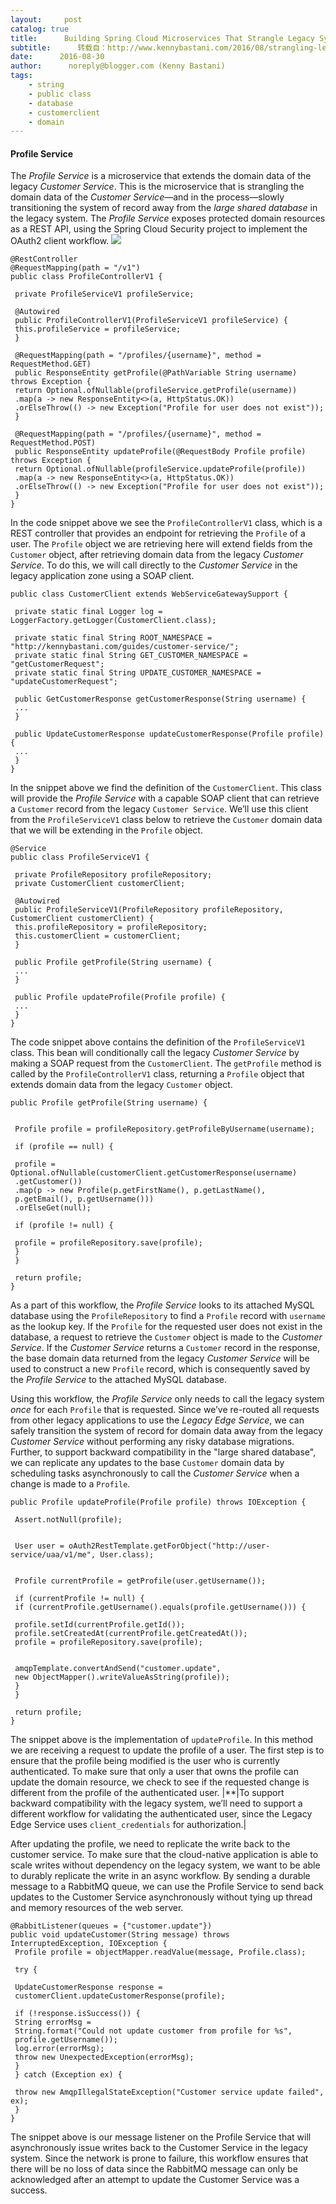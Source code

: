 ```yaml
---
layout:     post
catalog: true
title:      Building Spring Cloud Microservices That Strangle Legacy Systems
subtitle:      转载自：http://www.kennybastani.com/2016/08/strangling-legacy-microservices-spring-cloud.html
date:      2016-08-30
author:      noreply@blogger.com (Kenny Bastani)
tags:
    - string
    - public class
    - database
    - customerclient
    - domain
---
```


#### Profile Service

The *Profile Service* is a microservice that extends the domain data of the legacy *Customer Service*. This is the microservice that is strangling the domain data of the *Customer Service*—and in the process—slowly transitioning the system of record away from the *large shared database* in the legacy system. The *Profile Service* exposes protected domain resources as a REST API, using the Spring Cloud Security project to implement the OAuth2 client workflow.
![](http://i.imgur.com/6A9vwLr.png)


```
@RestController
@RequestMapping(path = "/v1")
public class ProfileControllerV1 {

 private ProfileServiceV1 profileService;

 @Autowired
 public ProfileControllerV1(ProfileServiceV1 profileService) {
 this.profileService = profileService;
 }

 @RequestMapping(path = "/profiles/{username}", method = RequestMethod.GET)
 public ResponseEntity getProfile(@PathVariable String username) throws Exception {
 return Optional.ofNullable(profileService.getProfile(username))
 .map(a -> new ResponseEntity<>(a, HttpStatus.OK))
 .orElseThrow(() -> new Exception("Profile for user does not exist"));
 }

 @RequestMapping(path = "/profiles/{username}", method = RequestMethod.POST)
 public ResponseEntity updateProfile(@RequestBody Profile profile) throws Exception {
 return Optional.ofNullable(profileService.updateProfile(profile))
 .map(a -> new ResponseEntity<>(a, HttpStatus.OK))
 .orElseThrow(() -> new Exception("Profile for user does not exist"));
 }
}
```

In the code snippet above we see the `ProfileControllerV1` class, which is a REST controller that provides an endpoint for retrieving the `Profile` of a user. The `Profile` object we are retrieving here will extend fields from the `Customer` object, after retrieving domain data from the legacy *Customer Service*. To do this, we will call directly to the *Customer Service* in the legacy application zone using a SOAP client.

```
public class CustomerClient extends WebServiceGatewaySupport {

 private static final Logger log = LoggerFactory.getLogger(CustomerClient.class);

 private static final String ROOT_NAMESPACE = "http://kennybastani.com/guides/customer-service/";
 private static final String GET_CUSTOMER_NAMESPACE = "getCustomerRequest";
 private static final String UPDATE_CUSTOMER_NAMESPACE = "updateCustomerRequest";

 public GetCustomerResponse getCustomerResponse(String username) {
 ...
 }

 public UpdateCustomerResponse updateCustomerResponse(Profile profile) {
 ...
 }
}
```

In the snippet above we find the definition of the `CustomerClient`. This class will provide the *Profile Service* with a capable SOAP client that can retrieve a `Customer` record from the legacy `Customer Service`. We’ll use this client from the `ProfileServiceV1` class below to retrieve the `Customer` domain data that we will be extending in the `Profile` object.

```
@Service
public class ProfileServiceV1 {

 private ProfileRepository profileRepository;
 private CustomerClient customerClient;

 @Autowired
 public ProfileServiceV1(ProfileRepository profileRepository, CustomerClient customerClient) {
 this.profileRepository = profileRepository;
 this.customerClient = customerClient;
 }

 public Profile getProfile(String username) {
 ...
 }

 public Profile updateProfile(Profile profile) {
 ...
 }
}
```

The code snippet above contains the definition of the `ProfileServiceV1` class. This bean will conditionally call the legacy *Customer Service* by making a SOAP request from the `CustomerClient`. The `getProfile` method is called by the `ProfileControllerV1` class, returning a `Profile` object that extends domain data from the legacy `Customer` object.

```
public Profile getProfile(String username) {

 
 Profile profile = profileRepository.getProfileByUsername(username);

 if (profile == null) {
 
 profile = Optional.ofNullable(customerClient.getCustomerResponse(username)
 .getCustomer())
 .map(p -> new Profile(p.getFirstName(), p.getLastName(),
 p.getEmail(), p.getUsername()))
 .orElseGet(null);

 if (profile != null) {
 
 profile = profileRepository.save(profile);
 }
 }

 return profile;
}
```

As a part of this workflow, the *Profile Service* looks to its attached MySQL database using the `ProfileRepository` to find a `Profile` record with `username` as the lookup key. If the `Profile` for the requested user does not exist in the database, a request to retrieve the `Customer` object is made to the *Customer Service*. If the *Customer Service* returns a `Customer` record in the response, the base domain data returned from the legacy *Customer Service* will be used to construct a new `Profile` record, which is consequently saved by the *Profile Service* to the attached MySQL database.

Using this workflow, the *Profile Service* only needs to call the legacy system *once* for each `Profile` that is requested. Since we’ve re-routed all requests from other legacy applications to use the *Legacy Edge Service*, we can safely transition the system of record for domain data away from the legacy *Customer Service* without performing any risky database migrations. Further, to support backward compatibility in the "large shared database", we can replicate any updates to the base `Customer` domain data by scheduling tasks asynchronously to call the *Customer Service* when a change is made to a `Profile`.

```
public Profile updateProfile(Profile profile) throws IOException {

 Assert.notNull(profile);

 
 User user = oAuth2RestTemplate.getForObject("http://user-service/uaa/v1/me", User.class);

 
 Profile currentProfile = getProfile(user.getUsername());

 if (currentProfile != null) {
 if (currentProfile.getUsername().equals(profile.getUsername())) {
 
 profile.setId(currentProfile.getId());
 profile.setCreatedAt(currentProfile.getCreatedAt());
 profile = profileRepository.save(profile);

 
 amqpTemplate.convertAndSend("customer.update",
 new ObjectMapper().writeValueAsString(profile));
 }
 }

 return profile;
}
```

The snippet above is the implementation of `updateProfile`. In this method we are receiving a request to update the profile of a user. The first step is to ensure that the profile being modified is the user who is currently authenticated. To make sure that only a user that owns the profile can update the domain resource, we check to see if the requested change is different from the profile of the authenticated user.
|**|To support backward compatibility with the legacy system, we’ll need to support a different workflow for validating the authenticated user, since the Legacy Edge Service uses `client_credentials` for authorization.|

After updating the profile, we need to replicate the write back to the customer service. To make sure that the cloud-native application is able to scale writes without dependency on the legacy system, we want to be able to durably replicate the write in an async workflow. By sending a durable message to a RabbitMQ queue, we can use the Profile Service to send back updates to the Customer Service asynchronously without tying up thread and memory resources of the web server.

```
@RabbitListener(queues = {"customer.update"})
public void updateCustomer(String message) throws InterruptedException, IOException {
 Profile profile = objectMapper.readValue(message, Profile.class);

 try {
 
 UpdateCustomerResponse response =
 customerClient.updateCustomerResponse(profile);

 if (!response.isSuccess()) {
 String errorMsg =
 String.format("Could not update customer from profile for %s",
 profile.getUsername());
 log.error(errorMsg);
 throw new UnexpectedException(errorMsg);
 }
 } catch (Exception ex) {
 
 throw new AmqpIllegalStateException("Customer service update failed", ex);
 }
}
```

The snippet above is our message listener on the Profile Service that will asynchronously issue writes back to the Customer Service in the legacy system. Since the network is prone to failure, this workflow ensures that there will be no loss of data since the RabbitMQ message can only be acknowledged after an attempt to update the Customer Service was a success.
